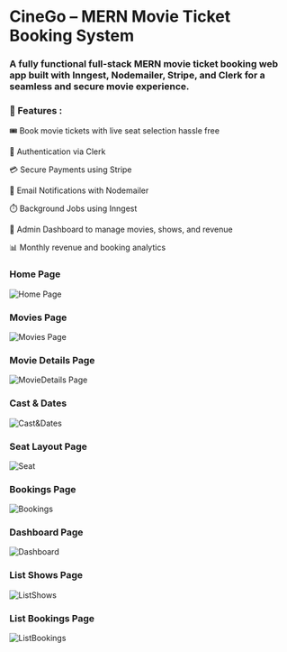 # CineGo – MERN Movie Ticket Booking System
### A fully functional full-stack MERN movie ticket booking web app built with Inngest, Nodemailer, Stripe, and Clerk for a seamless and secure movie experience.

### 🚀 Features :
🎟️ Book movie tickets with live seat selection hassle free

🔐 Authentication via Clerk

💳 Secure Payments using Stripe

📧 Email Notifications with Nodemailer

⏱️ Background Jobs using Inngest

🧾 Admin Dashboard to manage movies, shows, and revenue

📊 Monthly revenue and booking analytics

### Home Page
![Home Page](./Screenshots/Home.png)
### Movies Page
![Movies Page](./Screenshots/Now-showing.png)
### Movie Details Page
![MovieDetails Page](./Screenshots/Moviedetails.png)
### Cast & Dates
![Cast&Dates](./Screenshots/Casts&Dates.png)
### Seat Layout Page
![Seat](./Screenshots/Seatlayout.png)
### Bookings Page
![Bookings](./Screenshots/Bookings.png)
### Dashboard Page
![Dashboard](./Screenshots/Dashboard.png)
### List Shows Page
![ListShows](./Screenshots/Listshows.png)
### List Bookings Page
![ListBookings](./Screenshots/Listbookings.png)

